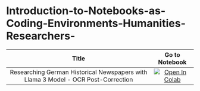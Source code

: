 # Introduction-to-Notebooks-as-Coding-Environments-Humanities-Researchers-

| Title |  Go to Notebook    |
| :---:   | :---: |
| Researching German Historical Newspapers with Llama 3 Model - OCR Post-Correction | [![Open In Colab](https://colab.research.google.com/assets/colab-badge.svg)](https://colab.research.google.com/github/soberbichler/Notebooks4Historical_Newspapers/blob/main/Llama3_OCR.ipynb)| 
